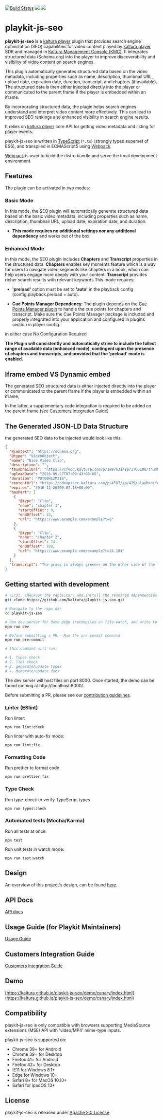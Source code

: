 [![Build Status](https://github.com/kaltura/playkit-js-seo/actions/workflows/run_canary_full_flow.yaml/badge.svg)](https://github.com/kaltura/playkit-js-seo/actions/workflows/run_canary_full_flow.yaml)
[![](https://img.shields.io/npm/v/@playkit-js/seo/latest.svg)](https://www.npmjs.com/package/@playkit-js/seo)
[![](https://img.shields.io/npm/v/@playkit-js/seo/canary.svg)](https://www.npmjs.com/package/@playkit-js/seo/v/canary)

# playkit-js-seo

**playkit-js-seo** is a [kaltura player] plugin that provides search engine optimization (SEO) capabilities for video content played by [kaltura player] SDK and managed in [Kaltura Management Console (KMC)].
It integrates structured data (Schema.org) into the player to improve discoverability and visibility of video content on search engines.

This plugin automatically generates structured data based on the video metadata, including properties such as
name, description, thumbnail URL, upload date, expiration date, duration, transcript, and chapters (if available). The structured data is then
either injected directly into the player or communicated to the parent frame if the player is embedded within an iframe.

By incorporating structured data, the plugin helps search engines understand and interpret video content more effectively. 
This can lead to improved SEO rankings and enhanced visibility in search engine results.

It relies on [kaltura player] core API for getting video metadata and listing for player events.

playkit-js-seo is written in [TypeScript] (`*.ts`) (strongly typed superset of ES6), and transpiled in ECMAScript5 using [Webpack].

[Webpack] is used to build the distro bundle and serve the local development environment.

[kaltura player]: https://github.com/kaltura/kaltura-player-js.
[Kaltura Management Console (KMC)]: https://corp.kaltura.com/resources/case-studies/kaltura-management-console-kmc-walkthrough/.
[ecmascript6]: https://github.com/ericdouglas/ES6-Learning#articles--tutorials
[typescript]: https://www.typescriptlang.org/
[typescript compiler]: https://www.typescriptlang.org/docs/handbook/compiler-options.html
[webpack]: https://webpack.js.org/

## Features

The plugin can be activated in two modes:

### Basic Mode
In this mode, the SEO plugin will automatically generate structured data based on the basic video metadata, 
including properties such as name, description, thumbnail URL, upload date, expiration date, and duration.

- **This mode requires no additional settings nor any additional dependency** and works out of the box.

### Enhanced Mode
In this mode, the SEO plugin includes **Chapters** and **Transcript** properties in the structured data.
**Chapters** enables key moments feature which is a way for users to navigate video segments like chapters in a book, 
which can help users engage more deeply with your content. **Transcript** provides richer search results with relevant keywords
This mode requires:

- **'preload'** option must be set to **'auto'** in the playback config (config.playback.preload = auto).

- **Cue Points Manager Dependency**: The plugin depends on the [Cue Points Manager plugin](https://github.com/kaltura/playkit-js-kaltura-cuepoints)
  to handle the cue points for chapters and transcript.
  Make sure the Cue Points Manager package is included and properly integrated into your application
  and configured in plugins section in player config.

in either case No Configuration Required

**The Plugin will consistently and automatically strive to include the fullest range of available data (enhanced mode),
contingent upon the presence of chapters and transcripts, and provided that the 'preload' mode is enabled.**

## Iframe embed VS Dynamic embed

The generated SEO structured data is either injected directly into the player 
or communicated to the parent frame if the player is embedded within an iframe,

In the latter, a supplementary code integration is required to be added on the parent frame (see [Customers Integration Guide](./docs/integration-guide.md))

## The Generated JSON-LD Data Structure

the generated SEO data to be injected would look like this:

```json
{
  "@context": "https://schema.org",
  "@type": "VideoObject",
  "name": "Nice Video Clip",
  "description": "",
  "thumbnailUrl": "https://cfvod.kaltura.com/p/1887631/sp/1765100/thumbnail/entry_id/1_r62bdgz/version/100222/height/360/width/640",
  "uploadDate": "2016-09-27T07:09:43+00:00",
  "duration": "PDT00H12M21S",
  "contentUrl": "https://cdnapisec.kaltura.com/p/4587/sp/479/playManifest/entryId/1_z63gj3gz/protocol/https/format/mpegdash/1_e4myapi8/a.mpd",
  "expires": "2040-12-26T09:07:18+00:00",
  "hasPart": [
    {
      "@type": "Clip",
      "name": "chapter 1",
      "startOffset": 0,
      "endOffset": 24,
      "url": "https://www.example.com/example?t=0"
    },
    {
      "@type": "Clip",
      "name": "chapter 2",
      "startOffset": 24,
      "endOffset": 700,
      "url": "https://www.example.com/example?t=24.101"
    }
  ],
  "transcript": "The grass is always greener on the other side of the fence..."
}
```

## Getting started with development

```sh
# First, checkout the repository and install the required dependencies
git clone https://github.com/kaltura/playkit-js-seo.git

# Navigate to the repo dir
cd playkit-js-seo

# Run dev-server for demo page (recompiles on file-watch, and write to actual dist fs artifacts)
npm run dev

# Before submitting a PR - Run the pre commit command
npm run pre:commit

# this command will run:

# 1. types check
# 2. lint check
# 3. generate/update types
# 4. generate/update docs
```

The dev server will host files on port 8000. Once started, the demo can be found running at http://localhost:8000/.

Before submitting a PR, please see our [contribution guidelines](CONTRIBUTING.md).


### Linter (ESlint)

Run linter:

```
npm run lint:check
```

Run linter with auto-fix mode:

```
npm run lint:fix
```

### Formatting Code

Run prettier to format code

```
npm run prettier:fix
```

### Type Check

Run type-check to verify TypeScript types

```
npm run types:check
```

### Automated tests (Mocha/Karma)

Run all tests at once:

```
npm test
```

Run unit tests in watch mode:

```
npm run test:watch
```

## Design

An overview of this project's design, can be found [here](https://kaltura.atlassian.net/wiki/spaces/PROD/pages/3554412657/Side+Panel+Manager+-+Design+Document).

## API Docs

[API docs](https://kaltura.github.io/playkit-js-seo/docs/api/index.html)

## Usage Guide (for Playkit Maintainers)

[Usage Guide](./docs/guide.md)

## Customers Integration Guide

[Customers Integration Guide](./docs/integration-guide.md)

## Demo

[https://kaltura.github.io/playkit-js-seo/demo/canary/index.html](https://kaltura.github.io/playkit-js-seo/demo/canary/index.html)


## Compatibility

playkit-js-seo is only compatible with browsers supporting MediaSource extensions (MSE) API with 'video/MP4' mime-type inputs.

playkit-js-seo is supported on:

- Chrome 39+ for Android
- Chrome 39+ for Desktop
- Firefox 41+ for Android
- Firefox 42+ for Desktop
- IE11 for Windows 8.1+
- Edge for Windows 10+
- Safari 8+ for MacOS 10.10+
- Safari for ipadOS 13+

## License

playkit-js-seo is released under [Apache 2.0 License](LICENSE)